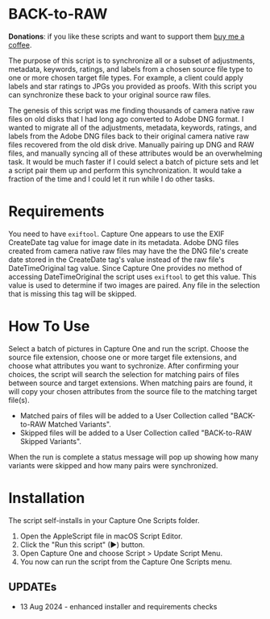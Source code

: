 # BACK-to-RAW


**Donations**: if you like these scripts and want to support them [buy me a coffee](https://buymeacoffee.com/walterrowe).

The purpose of this script is to synchronize all or a subset of adjustments, metadata, keywords, ratings, and labels from a chosen source file type to one or more chosen target file types. For example, a client could apply labels and star ratings to JPGs you provided as proofs. With this script you can synchronize these back to your original source raw files.

The genesis of this script was me finding thousands of camera native raw files on old disks that I had long ago converted to Adobe DNG format. I wanted to migrate all of the adjustments, metadata, keywords, ratings, and labels from the Adobe DNG files back to their original camera native raw files recovered from the old disk drive. Manually pairing up DNG and RAW files, and manually syncing all of these attributes would be an overwhelming task. It would be much faster if I could select a batch of picture sets and let a script pair them up and perform this synchronization. It would take a fraction of the time and I could let it run while I do other tasks.

# Requirements

You need to have `exiftool`. Capture One appears to use the EXIF CreateDate tag value for image date in its metadata. Adobe DNG files created from camera native raw files may have the the DNG file's create date stored in the CreateDate tag's value instead of the raw file's DateTimeOriginal tag value. Since Capture One provides no method of accessing DateTimeOriginal the script uses `exiftool` to get this value. This value is used to determine if two images are paired. Any file in the selection that is missing this tag will be skipped.

# How To Use

Select a batch of pictures in Capture One and run the script. Choose the source file extension, choose one or more target file extensions, and choose what attributes you want to sychronize. After confirming your choices, the script will search the selection for matching pairs of files between source and target extensions. When matching pairs are found, it will copy your chosen attributes from the source file to the matching target file(s).

- Matched pairs of files will be added to a User Collection called "BACK-to-RAW Matched Variants".
- Skipped files will be added to a User Collection called "BACK-to-RAW Skipped Variants".

When the run is complete a status message will pop up showing how many variants were skipped and how many pairs were synchronized.

# Installation

The script self-installs in your Capture One Scripts folder.

1. Open the AppleScript file in macOS Script Editor.
1. Click the "Run this script" (&#9654;) button.
1. Open Capture One and choose Script > Update Script Menu.
1. You now can run the script from the Capture One Scripts menu.

## UPDATEs

- 13 Aug 2024 - enhanced installer and requirements checks
